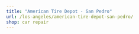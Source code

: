 ```yaml
---
title: "American Tire Depot - San Pedro"
url: /los-angeles/american-tire-depot-san-pedro/
shop: car repair
---
```

